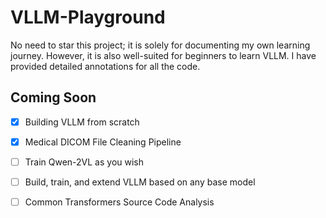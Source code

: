 # VLLM-Playground

No need to star this project; it is solely for documenting my own learning journey. However, it is also well-suited for beginners to learn VLLM. I have provided detailed annotations for all the code.



##  Coming Soon

- [x] Building VLLM from scratch
- [x] Medical DICOM File Cleaning Pipeline
- [ ] Train Qwen-2VL as you wish
- [ ] Build, train, and extend VLLM based on any base model
- [ ] Common Transformers Source Code Analysis

